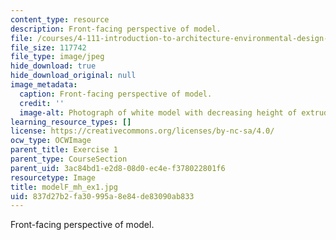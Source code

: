 ```yaml
---
content_type: resource
description: Front-facing perspective of model.
file: /courses/4-111-introduction-to-architecture-environmental-design-spring-2014/837d27b2fa30995a8e84de83090ab833_modelF_mh_ex1.jpg
file_size: 117742
file_type: image/jpeg
hide_download: true
hide_download_original: null
image_metadata:
  caption: Front-facing perspective of model.
  credit: ''
  image-alt: Photograph of white model with decreasing height of extruded planes.
learning_resource_types: []
license: https://creativecommons.org/licenses/by-nc-sa/4.0/
ocw_type: OCWImage
parent_title: Exercise 1
parent_type: CourseSection
parent_uid: 3ac84bd1-e2d8-08d0-ec4e-f378022801f6
resourcetype: Image
title: modelF_mh_ex1.jpg
uid: 837d27b2-fa30-995a-8e84-de83090ab833
---
```

Front-facing perspective of model.